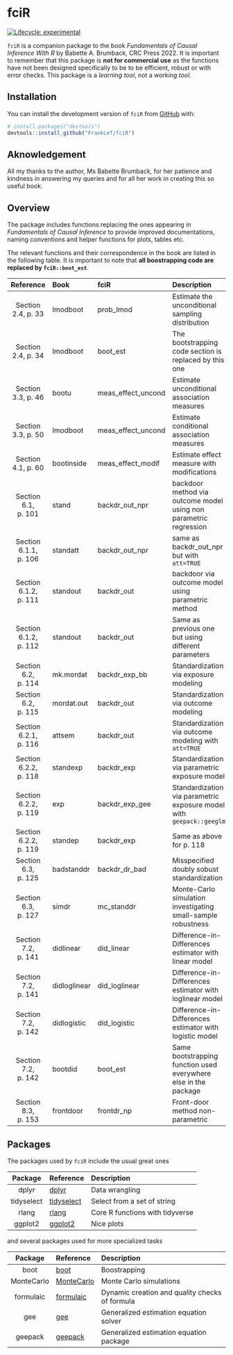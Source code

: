 
<!-- README.md is generated from README.Rmd. Please edit that file -->

# fciR

<!-- badges: start -->

[![Lifecycle:
experimental](https://img.shields.io/badge/lifecycle-experimental-orange.svg)](https://lifecycle.r-lib.org/articles/stages.html#experimental)
<!-- badges: end -->

`fciR` is a companion package to the book *Fundamentals of Causal
Inference With R* by Babette A. Brumback, CRC Press 2022. It is
important to remember that this package is **not for commercial use** as
the functions have not been designed specifically to be to be efficient,
robust or with error checks. This package is a *learning tool*, not a
*working tool*.

## Installation

You can install the development version of `fciR` from
[GitHub](https://github.com/) with:

``` r
# install.packages("devtools")
devtools::install_github("FrankLef/fciR")
```

## Aknowledgement

All my thanks to the author, Ms Babette Brumback, for her patience and
kindness in answering my queries and for all her work in creating this
so useful book.

## Overview

The package includes functions replacing the ones appearing in
*Fundamentals of Causal Inference* to provide improved documentations,
naming conventions and helper functions for plots, tables etc.

The relevant functions and their correspondence in the book are listed
in the following table. It is important to note that **all boostrapping
code are replaced by `fciR::boot_est`**.

|       Reference       | Book         | fciR                 | Description                                                          |
|:---------------------:|:-------------|:---------------------|:---------------------------------------------------------------------|
|  Section 2.4, p. 33   | lmodboot     | prob\_lmod           | Estimate the unconditional sampling distribution                     |
|  Section 2.4, p. 34   | lmodboot     | boot\_est            | The bootstrapping code section is replaced by this one               |
|  Section 3.3, p. 46   | bootu        | meas\_effect\_uncond | Estimate unconditional association measures                          |
|  Section 3.3, p. 50   | lmodboot     | meas\_effect\_uncond | Estimate conditional association measures                            |
|  Section 4.1, p. 60   | bootinside   | meas\_effect\_modif  | Estimate effect measure with modifications                           |
|  Section 6.1, p. 101  | stand        | backdr\_out\_npr     | backdoor method via outcome model using non parametric regression    |
| Section 6.1.1, p. 106 | standatt     | backdr\_out\_npr     | same as backdr\_out\_npr but with `att=TRUE`                         |
| Section 6.1.2, p. 111 | standout     | backdr\_out          | backdoor via outcome model using parametric method                   |
| Section 6.1.2, p. 112 | standout     | backdr\_out          | Same as previous one but using different parameters                  |
|  Section 6.2, p. 114  | mk.mordat    | backdr\_exp\_bb      | Standardization via exposure modeling                                |
|  Section 6.2, p. 115  | mordat.out   | backdr\_out          | Standardization via outcome modeling                                 |
| Section 6.2.1, p. 116 | attsem       | backdr\_out          | Standardization via outcome modeling with `att=TRUE`                 |
| Section 6.2.2, p. 118 | standexp     | backdr\_exp          | Standardization via parametric exposure model                        |
| Section 6.2.2, p. 119 | exp          | backdr\_exp\_gee     | Standardization via parametric exposure model with `geepack::geeglm` |
| Section 6.2.2, p. 119 | standep      | backdr\_exp          | Same as above for p. 118                                             |
|  Section 6.3, p. 125  | badstanddr   | backdr\_dr\_bad      | Misspecified doubly sobust standardization                           |
|  Section 6.3, p. 127  | simdr        | mc\_standdr          | Monte-Carlo simulation investigating small-sample robustness         |
|  Section 7.2, p. 141  | didlinear    | did\_linear          | Difference-in-Differences estimator with linear model                |
|  Section 7.2, p. 141  | didloglinear | did\_loglinear       | Difference-in-Differences estimator with loglinear model             |
|  Section 7.2, p. 142  | didlogistic  | did\_logistic        | Difference-in-Differences estimator with logistic model              |
|  Section 7.2, p. 142  | bootdid      | boot\_est            | Same bootstrapping function used everywhere else in the package      |
|  Section 8.3, p. 153  | frontdoor    | frontdr\_np          | Front-door method non-parametric                                     |

## Packages

The packages used by `fciR` include the usual great ones

|  Package   | Reference                                  | Description                     |
|:----------:|:-------------------------------------------|:--------------------------------|
|   dplyr    | [dplyr](https://dplyr.tidyverse.org)       | Data wrangling                  |
| tidyselect | [tidyselect](https://tidyselect.r-lib.org) | Select from a set of string     |
|   rlang    | [rlang](https://rlang.r-lib.org)           | Core R functions with tidyverse |
|  ggplot2   | [ggplot2](https://ggplot2.tidyverse.org)   | Nice plots                      |

and several packages used for more specialized tasks

|  Package   | Reference                                                           | Description                                    |
|:----------:|:--------------------------------------------------------------------|:-----------------------------------------------|
|    boot    | [boot](https://cran.rstudio.com/web/packages/boot/index.html)       | Boostrapping                                   |
| MonteCarlo | [MonteCarlo](https://github.com/FunWithR/MonteCarlo)                | Monte Carlo simulations                        |
| formulaic  | [formulaic](https://dachosen1.github.io/formulaic/index.html)       | Dynamic creation and quality checks of formula |
|    gee     | [gee](https://cran.rstudio.com/web/packages/gee/index.html)         | Generalized estimation equation solver         |
|  geepack   | [geepack](https://cran.rstudio.com/web/packages/geepack/index.html) | Generalized estimation equation package        |
